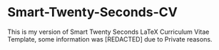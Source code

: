 # Smart-Twenty-Seconds-CV
This is my version of Smart Twenty Seconds LaTeX Curriculum Vitae Template, some information was [REDACTED] due to Private reasons. 
